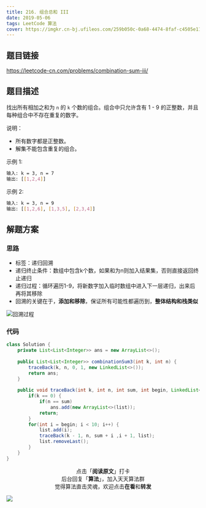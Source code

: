 ```yaml
---
title: 216. 组合总和 III
date: 2019-05-06
tags: LeetCode 算法
cover: https://imgkr.cn-bj.ufileos.com/259b050c-0a68-4474-8faf-c4505e11ee4a.png
---
```


## 题目链接

https://leetcode-cn.com/problems/combination-sum-iii/

## 题目描述

找出所有相加之和为 `n` 的 `k` 个数的组合。组合中只允许含有 1 - 9 的正整数，并且每种组合中不存在重复的数字。

说明：

- 所有数字都是正整数。
- 解集不能包含重复的组合。 

示例 1:

```bash
输入: k = 3, n = 7
输出: [[1,2,4]]
```

示例 2:

```bash
输入: k = 3, n = 9
输出: [[1,2,6], [1,3,5], [2,3,4]]
```


## 解题方案

### 思路

- 标签：递归回溯
- 递归终止条件：数组中包含k个数，如果和为n则加入结果集，否则直接返回终止递归
- 递归过程：循环遍历1-9，将新数字加入临时数组中进入下一层递归，出来后再将其移除
- 回溯的关键在于，**添加和移除**，保证所有可能性都遍历到，**整体结构和栈类似**

![回溯过程](https://i.loli.net/2019/05/18/5cdf779d1690663296.png)

### 代码

```java
class Solution {
    private List<List<Integer>> ans = new ArrayList<>();
    
    public List<List<Integer>> combinationSum3(int k, int n) {
        traceBack(k, n, 0, 1, new LinkedList<>());
        return ans;
    }
    
    public void traceBack(int k, int n, int sum, int begin, LinkedList<Integer> list) {
        if(k == 0) {
            if(n == sum)
                ans.add(new ArrayList<>(list));
            return;
        }
        for(int i = begin; i < 10; i++) {
            list.add(i);
            traceBack(k - 1, n, sum + i ,i + 1, list);
            list.removeLast();
        }
    }
}
```

<span style="display:block;text-align:center;">点击「<strong>阅读原文</strong>」打卡</span>
<span style="display:block;text-align:center;">后台回复「<strong>算法</strong>」，加入天天算法群</span>
<span style="display:block;text-align:center;">觉得算法直击灵魂，欢迎点击<strong>在看</strong>和<strong>转发</strong></span>

![](https://imgkr.cn-bj.ufileos.com/f3e6917b-991c-4ef5-a29a-bb5d9af1273a.gif)
